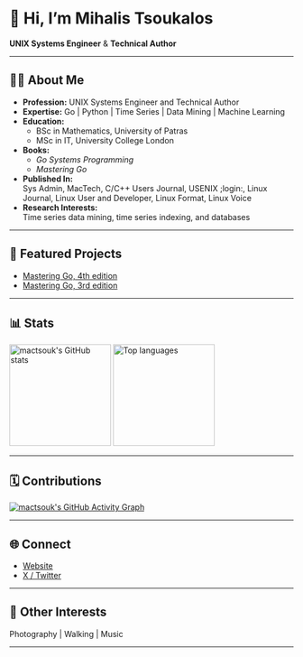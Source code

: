 # 👋 Hi, I’m Mihalis Tsoukalos

**UNIX Systems Engineer** & **Technical Author**

---

## 🧑‍💻 About Me

- **Profession:** UNIX Systems Engineer and Technical Author
- **Expertise:** Go | Python | Time Series | Data Mining | Machine Learning
- **Education:**  
  - BSc in Mathematics, University of Patras  
  - MSc in IT, University College London  
- **Books:**  
  - *Go Systems Programming*  
  - *Mastering Go*  
- **Published In:**  
  Sys Admin, MacTech, C/C++ Users Journal, USENIX ;login:, Linux Journal, Linux User and Developer, Linux Format, Linux Voice  
- **Research Interests:**  
  Time series data mining, time series indexing, and databases

---

## 🚀 Featured Projects

- [Mastering Go, 4th edition](https://github.com/mactsouk/mGo4th)
- [Mastering Go, 3rd edition](https://github.com/mactsouk/mastering-Go-3rd)

---

## 📊 Stats

<p align="left">
  <img height="180em" src="https://github-readme-stats.vercel.app/api?username=mactsouk&show_icons=true&hide_title=true&hide_rank=true&hide_border=true&hide=prs,issues&count_private=true&theme=default" alt="mactsouk's GitHub stats"/>
  <img height="180em" src="https://github-readme-stats.vercel.app/api/top-langs/?username=mactsouk&layout=compact&hide_border=true&theme=default" alt="Top languages"/>
</p>

---

## 🗓️ Contributions

[![mactsouk's GitHub Activity Graph](https://github-readme-activity-graph.vercel.app/graph?username=mactsouk&hide_border=true&theme=github-compact)](https://github.com/ashutosh00710/github-readme-activity-graph)

---

## 🌐 Connect

- [Website](https://www.mtsoukalos.eu)
- [X / Twitter](https://x.com/mactsouk)

---

## 🎵 Other Interests

Photography | Walking | Music

---

<!--
Minimal, clean, and professional profile by Mihalis Tsoukalos.
-->
